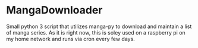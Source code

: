 # MangaDownloader
 Small python 3 script that utilizes manga-py to download and maintain a list of manga series. As it is right now, this is soley used on a raspberry pi on my home network and runs via cron every few days.
